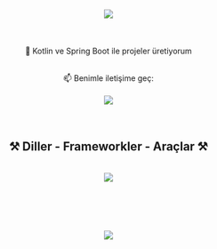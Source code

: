 <h1 align="center">
    <img src="https://readme-typing-svg.herokuapp.com/?font=Righteous&size=35&center=true&vCenter=true&width=500&height=70&duration=4000&lines=Merhaba!+👋;+Ben+Merve+Demir!;" />
</h1>

<br/>

<div align="center">
  
 🌱 Kotlin ve Spring Boot ile projeler üretiyorum 

<br/>
📫 Benimle iletişime geç:
<br/>
<br/>

<a href="https://www.linkedin.com/in/merve-demir-7a19b8291/" target="_blank">
  <img src="https://img.shields.io/badge/LinkedIn-0077B5?style=for-the-badge&logo=linkedin&logoColor=white" />
</a>

</div>

<br/>
<br/>

<h2 align="center">⚒️ Diller - Frameworkler - Araçlar ⚒️</h2>
<br/>
<div align="center">
    <img src="https://skillicons.dev/icons?i=java,kotlin,spring,firebase,sqlite,postgres,postman,git,linkedin" />
</div>

<br/><br/><br/>

<h3 align="center">
    <img src="https://readme-typing-svg.herokuapp.com/?font=Righteous&size=25&center=true&vCenter=true&width=500&height=70&duration=4000&lines=Ziyaret+ettiğin+için+teşekkürler!+✌️;+LinkedIn'den+bağlantı+kuralım!;Birlikte+harika+projeler+üretebiliriz+:)" />
</h3>

